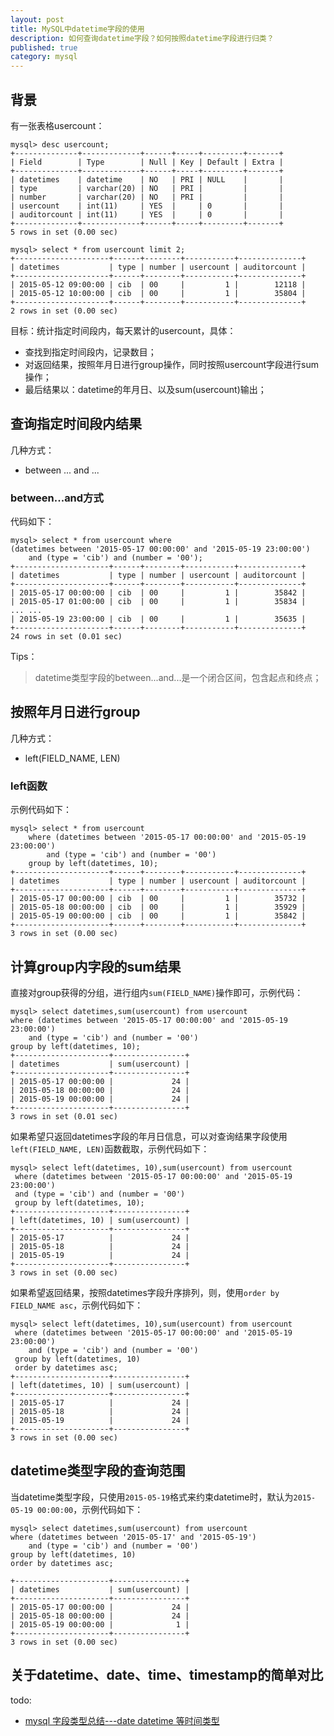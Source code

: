 ```yaml
---
layout: post
title: MySQL中datetime字段的使用
description: 如何查询datetime字段？如何按照datetime字段进行归类？
published: true
category: mysql
---
```



## 背景

有一张表格usercount：

	mysql> desc usercount;
	+--------------+-------------+------+-----+---------+-------+
	| Field        | Type        | Null | Key | Default | Extra |
	+--------------+-------------+------+-----+---------+-------+
	| datetimes    | datetime    | NO   | PRI | NULL    |       |
	| type         | varchar(20) | NO   | PRI |         |       |
	| number       | varchar(20) | NO   | PRI |         |       |
	| usercount    | int(11)     | YES  |     | 0       |       |
	| auditorcount | int(11)     | YES  |     | 0       |       |
	+--------------+-------------+------+-----+---------+-------+
	5 rows in set (0.00 sec)

	mysql> select * from usercount limit 2;
	+---------------------+------+--------+-----------+--------------+
	| datetimes           | type | number | usercount | auditorcount |
	+---------------------+------+--------+-----------+--------------+
	| 2015-05-12 09:00:00 | cib  | 00     |         1 |        12118 |
	| 2015-05-12 10:00:00 | cib  | 00     |         1 |        35804 |
	+---------------------+------+--------+-----------+--------------+
	2 rows in set (0.00 sec)

目标：统计指定时间段内，每天累计的usercount，具体：

* 查找到指定时间段内，记录数目；
* 对返回结果，按照年月日进行group操作，同时按照usercount字段进行sum操作；
* 最后结果以：datetime的年月日、以及sum(usercount)输出；


## 查询指定时间段内结果

几种方式：

* between ... and ...

### between...and方式

代码如下：

	mysql> select * from usercount where 
	(datetimes between '2015-05-17 00:00:00' and '2015-05-19 23:00:00') 
		and (type = 'cib') and (number = '00');
	+---------------------+------+--------+-----------+--------------+
	| datetimes           | type | number | usercount | auditorcount |
	+---------------------+------+--------+-----------+--------------+
	| 2015-05-17 00:00:00 | cib  | 00     |         1 |        35842 |
	| 2015-05-17 01:00:00 | cib  | 00     |         1 |        35834 |
	... ...
	| 2015-05-19 23:00:00 | cib  | 00     |         1 |        35635 |
	+---------------------+------+--------+-----------+--------------+
	24 rows in set (0.01 sec)

Tips：

> datetime类型字段的between...and...是一个闭合区间，包含起点和终点；


## 按照年月日进行group

几种方式：

* left(FIELD_NAME, LEN)



### left函数

示例代码如下：

	mysql> select * from usercount 
		where (datetimes between '2015-05-17 00:00:00' and '2015-05-19 23:00:00')
			and (type = 'cib') and (number = '00') 
		group by left(datetimes, 10);
	+---------------------+------+--------+-----------+--------------+
	| datetimes           | type | number | usercount | auditorcount |
	+---------------------+------+--------+-----------+--------------+
	| 2015-05-17 00:00:00 | cib  | 00     |         1 |        35732 |
	| 2015-05-18 00:00:00 | cib  | 00     |         1 |        35929 |
	| 2015-05-19 00:00:00 | cib  | 00     |         1 |        35842 |
	+---------------------+------+--------+-----------+--------------+
	3 rows in set (0.00 sec)

## 计算group内字段的sum结果

直接对group获得的分组，进行组内`sum(FIELD_NAME)`操作即可，示例代码：

	mysql> select datetimes,sum(usercount) from usercount 
	where (datetimes between '2015-05-17 00:00:00' and '2015-05-19 23:00:00') 
		and (type = 'cib') and (number = '00') 
	group by left(datetimes, 10);
	+---------------------+----------------+
	| datetimes           | sum(usercount) |
	+---------------------+----------------+
	| 2015-05-17 00:00:00 |             24 |
	| 2015-05-18 00:00:00 |             24 |
	| 2015-05-19 00:00:00 |             24 |
	+---------------------+----------------+
	3 rows in set (0.01 sec)

如果希望只返回datetimes字段的年月日信息，可以对查询结果字段使用`left(FIELD_NAME, LEN)`函数截取，示例代码如下：

	mysql> select left(datetimes, 10),sum(usercount) from usercount
	 where (datetimes between '2015-05-17 00:00:00' and '2015-05-19 23:00:00') 
	 and (type = 'cib') and (number = '00') 
	 group by left(datetimes, 10);
	+---------------------+----------------+
	| left(datetimes, 10) | sum(usercount) |
	+---------------------+----------------+
	| 2015-05-17          |             24 |
	| 2015-05-18          |             24 |
	| 2015-05-19          |             24 |
	+---------------------+----------------+
	3 rows in set (0.00 sec)

如果希望返回结果，按照datetimes字段升序排列，则，使用`order by FIELD_NAME asc`，示例代码如下：

	mysql> select left(datetimes, 10),sum(usercount) from usercount
	 where (datetimes between '2015-05-17 00:00:00' and '2015-05-19 23:00:00')
		and (type = 'cib') and (number = '00') 
	 group by left(datetimes, 10) 
	 order by datetimes asc;
	+---------------------+----------------+
	| left(datetimes, 10) | sum(usercount) |
	+---------------------+----------------+
	| 2015-05-17          |             24 |
	| 2015-05-18          |             24 |
	| 2015-05-19          |             24 |
	+---------------------+----------------+
	3 rows in set (0.00 sec)


## datetime类型字段的查询范围


当datetime类型字段，只使用`2015-05-19`格式来约束datetime时，默认为`2015-05-19 00:00:00`，示例代码如下：

	mysql> select datetimes,sum(usercount) from usercount 
	where (datetimes between '2015-05-17' and '2015-05-19') 
		and (type = 'cib') and (number = '00') 
	group by left(datetimes, 10) 
	order by datetimes asc; 

	+---------------------+----------------+
	| datetimes           | sum(usercount) |
	+---------------------+----------------+
	| 2015-05-17 00:00:00 |             24 |
	| 2015-05-18 00:00:00 |             24 |
	| 2015-05-19 00:00:00 |              1 |
	+---------------------+----------------+
	3 rows in set (0.00 sec)

## 关于datetime、date、time、timestamp的简单对比


todo:

* [mysql 字段类型总结---date datetime 等时间类型][mysql 字段类型总结---date datetime 等时间类型]




















[NingG]:    http://ningg.github.com  "NingG"


[mysql 字段类型总结---date datetime 等时间类型]:			http://blog.csdn.net/xluren/article/details/32738555










